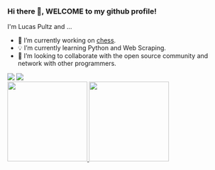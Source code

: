 ### Hi there 👋, WELCOME to my github profile!
I'm Lucas Pultz and ...

- 🔨 I’m currently working on [chess](https://github.com/pultzlucas/chess).
- 💡 I’m currently learning Python and Web Scraping.
- 👯 I’m looking to collaborate with the open source community and network with other programmers.

<div>
  <a href = "mailto:pultzlucas@gmail.com"><img src="https://img.shields.io/badge/-Gmail-%23333?style=for-the-badge&logo=gmail&logoColor=white" target="_blank"></a>
  <a href="https://www.linkedin.com/in/lucas-pultz-375166203" target="_blank"><img src="https://img.shields.io/badge/-LinkedIn-%230077B5?style=for-the-  badge&logo=linkedin&logoColor=white" target="_blank"></a> 
</div>

<div>
  <a href="https://github.com/pultzlucas">
  <img height="180em" src="https://github-readme-stats.vercel.app/api?username=pultzlucas&show_icons=true&theme=dracula&include_all_commits=true&count_private=true">
  <img height="180em" src="https://github-readme-stats.vercel.app/api/top-langs/?username=pultzlucas&layout=compact&langs_count=7&theme=dracula">
</div>
